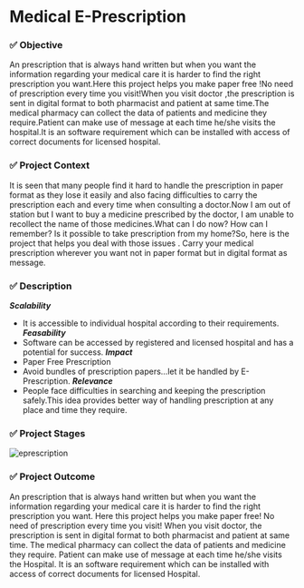 # Medical E-Prescription

### ✅ Objective

An prescription that is always hand written but when you want the information regarding your medical care it is harder to find the right prescription you want.Here this project helps you make paper free !No need of prescription every time you visit!When you visit doctor ,the prescription is sent in digital format to both pharmacist and patient at same time.The medical pharmacy can collect the data of patients and medicine they require.Patient can make use of message at each time he/she visits the hospital.It is an software requirement which can be installed with access of correct documents for licensed hospital.

### ✅ Project Context

It is seen that many people find it hard to handle the prescription in paper format as they lose it easily and also facing difficulties to carry the prescription each and every time when consulting a doctor.Now I am out of station but I want to buy a medicine prescribed by the doctor, I am unable to recollect the name of those medicines.What can I do now? How can I remember? Is it possible to take prescription from my home?So, here is the project that helps you deal with those issues . Carry
your medical prescription wherever you want not in paper format but
in digital format as message.

### ✅ Description

***Scalability***
* It is accessible to individual hospital according to their requirements.
***Feasability***
* Software can be accessed by registered and licensed hospital and has a potential for success.
***Impact***
* Paper Free Prescription
* Avoid bundles of prescription papers…let it be handled by E-Prescription.
***Relevance***
* People face difficulties in searching and keeping the prescription safely.This idea provides better way of handling prescription at any place and time they require.

### ✅ Project Stages

![eprescription](https://user-images.githubusercontent.com/84402100/213847419-6b1880d4-ee3f-4a37-ad7c-caab1394187f.jpg)

### ✅ Project Outcome

An prescription that is always hand written but when you want the information regarding your medical care it is harder to find the right prescription you want. Here this project helps you make paper free! No need of prescription every time you visit! When you visit doctor, the prescription is sent in digital format to both pharmacist and patient at same time. The medical pharmacy can collect the data of patients and medicine they require. Patient can make use of message at each time he/she visits the Hospital. It is an software requirement which can be installed with access of correct documents for licensed Hospital.
